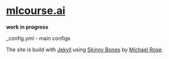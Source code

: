 # [mlcourse.ai](mlcourse.ai)

**work in progress**

_config.yml - main configs


The site is build with [Jekyll][1] using [Skinny Bones][2] by [Michael Rose][3].


[1]: https://jekyllrb.com/
[2]: https://mmistakes.github.io/skinny-bones-jekyll/
[3]: https://mademistakes.com/
